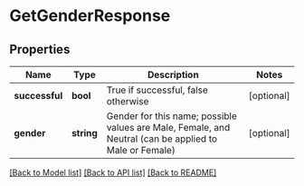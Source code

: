 # GetGenderResponse

## Properties
Name | Type | Description | Notes
------------ | ------------- | ------------- | -------------
**successful** | **bool** | True if successful, false otherwise | [optional] 
**gender** | **string** | Gender for this name; possible values are Male, Female, and Neutral (can be applied to Male or Female) | [optional] 

[[Back to Model list]](../README.md#documentation-for-models) [[Back to API list]](../README.md#documentation-for-api-endpoints) [[Back to README]](../README.md)



